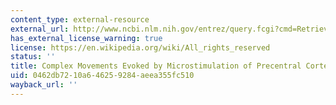 ```yaml
---
content_type: external-resource
external_url: http://www.ncbi.nlm.nih.gov/entrez/query.fcgi?cmd=Retrieve&db=PubMed&dopt=Citation&list_uids=12062029
has_external_license_warning: true
license: https://en.wikipedia.org/wiki/All_rights_reserved
status: ''
title: Complex Movements Evoked by Microstimulation of Precentral Cortex
uid: 0462db72-10a6-4625-9284-aeea355fc510
wayback_url: ''
---
```

